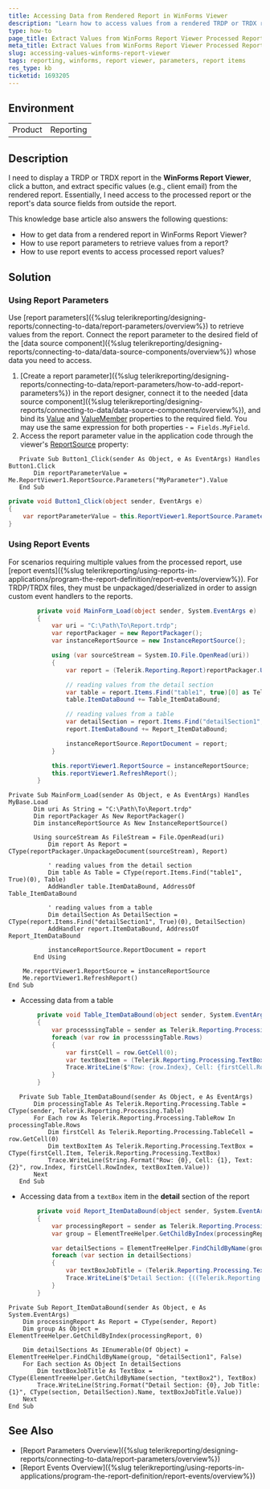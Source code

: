 ```yaml
---
title: Accessing Data from Rendered Report in WinForms Viewer
description: "Learn how to access values from a rendered TRDP or TRDX report in the WinForms Report Viewer by using report parameters or report events."
type: how-to
page_title: Extract Values from WinForms Report Viewer Processed Report
meta_title: Extract Values from WinForms Report Viewer Processed Report
slug: accessing-values-winforms-report-viewer
tags: reporting, winforms, report viewer, parameters, report items
res_type: kb
ticketid: 1693205
---
```


## Environment

<table>
   <tbody>
      <tr>
         <td>Product</td>
         <td>Reporting</td>
      </tr>
   </tbody>
</table>

## Description

I need to display a TRDP or TRDX report in the **WinForms Report Viewer**, click a button, and extract specific values (e.g., client email) from the rendered report. Essentially, I need access to the processed report or the report's data source fields from outside the report.

This knowledge base article also answers the following questions:
- How to get data from a rendered report in WinForms Report Viewer?
- How to use report parameters to retrieve values from a report?
- How to use report events to access processed report values?

## Solution

### Using Report Parameters

Use [report parameters]({%slug telerikreporting/designing-reports/connecting-to-data/report-parameters/overview%}) to retrieve values from the report. Connect the report parameter to the desired field of the [data source component]({%slug telerikreporting/designing-reports/connecting-to-data/data-source-components/overview%}) whose data you need to access.

1. [Create a report parameter]({%slug telerikreporting/designing-reports/connecting-to-data/report-parameters/how-to-add-report-parameters%}) in the report designer, connect it to the needed [data source component]({%slug telerikreporting/designing-reports/connecting-to-data/data-source-components/overview%}), and bind its [Value](/api/telerik.reporting.reportparameter#Telerik_Reporting_ReportParameter_Value) and [ValueMember](/api/telerik.reporting.reportparameteravailablevalues#Telerik_Reporting_ReportParameterAvailableValues_ValueMember) properties to the required field. You may use the same expression for both properties - `= Fields.MyField`.
1. Access the report parameter value in the application code through the viewer's [ReportSource](/api/telerik.reportviewer.winforms.reportviewerbase#Telerik_ReportViewer_WinForms_ReportViewerBase_ReportSource) property:


````VB
   Private Sub Button1_Click(sender As Object, e As EventArgs) Handles Button1.Click
       Dim reportParameterValue = Me.ReportViewer1.ReportSource.Parameters("MyParameter").Value
   End Sub
````
````C#
private void Button1_Click(object sender, EventArgs e)
{
    var reportParameterValue = this.ReportViewer1.ReportSource.Parameters["MyParameter"].Value;
}
````


### Using Report Events

For scenarios requiring multiple values from the processed report, use [report events]({%slug telerikreporting/using-reports-in-applications/program-the-report-definition/report-events/overview%}). For TRDP/TRDX files, they must be unpackaged/deserialized in order to assign custom event handlers to the reports.

````C#
        private void MainForm_Load(object sender, System.EventArgs e)
        {
            var uri = "C:\Path\To\Report.trdp";
            var reportPackager = new ReportPackager();
            var instanceReportSource = new InstanceReportSource();  

            using (var sourceStream = System.IO.File.OpenRead(uri))
            {
                var report = (Telerik.Reporting.Report)reportPackager.UnpackageDocument(sourceStream);

                // reading values from the detail section
                var table = report.Items.Find("table1", true)[0] as Telerik.Reporting.Table;
                table.ItemDataBound += Table_ItemDataBound;

                // reading values from a table
                var detailSection = report.Items.Find("detailSection1", true)[0] as Telerik.Reporting.DetailSection;
                report.ItemDataBound += Report_ItemDataBound;

                instanceReportSource.ReportDocument = report;
            }

            this.reportViewer1.ReportSource = instanceReportSource;
            this.reportViewer1.RefreshReport();
        }
````
````VB
Private Sub MainForm_Load(sender As Object, e As EventArgs) Handles MyBase.Load
       Dim uri As String = "C:\Path\To\Report.trdp"
       Dim reportPackager As New ReportPackager()
       Dim instanceReportSource As New InstanceReportSource()

       Using sourceStream As FileStream = File.OpenRead(uri)
           Dim report As Report = CType(reportPackager.UnpackageDocument(sourceStream), Report)

           ' reading values from the detail section
           Dim table As Table = CType(report.Items.Find("table1", True)(0), Table)
           AddHandler table.ItemDataBound, AddressOf Table_ItemDataBound

           ' reading values from a table
           Dim detailSection As DetailSection = CType(report.Items.Find("detailSection1", True)(0), DetailSection)
           AddHandler report.ItemDataBound, AddressOf Report_ItemDataBound

           instanceReportSource.ReportDocument = report
       End Using

    Me.reportViewer1.ReportSource = instanceReportSource
    Me.reportViewer1.RefreshReport()
End Sub
````


- Accessing data from a table

````C#
        private void Table_ItemDataBound(object sender, System.EventArgs e)
        {
            var processsingTable = sender as Telerik.Reporting.Processing.Table;
            foreach (var row in processsingTable.Rows)
            {
                var firstCell = row.GetCell(0);
                var textBoxItem = (Telerik.Reporting.Processing.TextBox)firstCell.Item;
                Trace.WriteLine($"Row: {row.Index}, Cell: {firstCell.RowIndex}, Text: {textBoxItem.Value}");
            }
        }
````  
````VB
   Private Sub Table_ItemDataBound(sender As Object, e As EventArgs)
       Dim processingTable As Telerik.Reporting.Processing.Table = CType(sender, Telerik.Reporting.Processing.Table)
       For Each row As Telerik.Reporting.Processing.TableRow In processingTable.Rows
           Dim firstCell As Telerik.Reporting.Processing.TableCell = row.GetCell(0)
           Dim textBoxItem As Telerik.Reporting.Processing.TextBox = CType(firstCell.Item, Telerik.Reporting.Processing.TextBox)
           Trace.WriteLine(String.Format("Row: {0}, Cell: {1}, Text: {2}", row.Index, firstCell.RowIndex, textBoxItem.Value))
       Next
   End Sub
````


- Accessing data from a `textBox` item in the **detail** section of the report

````C#
        private void Report_ItemDataBound(object sender, System.EventArgs e)
        {
            var processingReport = sender as Telerik.Reporting.Processing.Report;
            var group = ElementTreeHelper.GetChildByIndex(processingReport, 0);

            var detailSections = ElementTreeHelper.FindChildByName(group, "detailSection1", false);
            foreach (var section in detailSections)
            {
                var textBoxJobTitle = (Telerik.Reporting.Processing.TextBox)ElementTreeHelper.GetChildByName(section, "textBox2");
                Trace.WriteLine($"Detail Section: {((Telerik.Reporting.Processing.DetailSection)section).Name}, Job Title: {textBoxJobTitle.Value}");
            }
        }
````
````VB
Private Sub Report_ItemDataBound(sender As Object, e As System.EventArgs)
    Dim processingReport As Report = CType(sender, Report)
    Dim group As Object = ElementTreeHelper.GetChildByIndex(processingReport, 0)

    Dim detailSections As IEnumerable(Of Object) = ElementTreeHelper.FindChildByName(group, "detailSection1", False)
    For Each section As Object In detailSections
        Dim textBoxJobTitle As TextBox = CType(ElementTreeHelper.GetChildByName(section, "textBox2"), TextBox)
        Trace.WriteLine(String.Format("Detail Section: {0}, Job Title: {1}", CType(section, DetailSection).Name, textBoxJobTitle.Value))
    Next
End Sub
````


## See Also

* [Report Parameters Overview]({%slug telerikreporting/designing-reports/connecting-to-data/report-parameters/overview%})
* [Report Events Overview]({%slug telerikreporting/using-reports-in-applications/program-the-report-definition/report-events/overview%})
